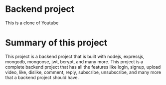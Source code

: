 # Backend project

This is a clone of Youtube

# Summary of this project

This project is a backend project that is built with nodejs, expressjs, mongodb, mongoose, jwt, bcrypt, and many more. This project is a complete backend project that has all the features like login, signup, upload video, like, dislike, comment, reply, subscribe, unsubscribe, and many more that a backend project should have.
